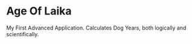 Age Of Laika
============

My First Advanced Application. Calculates Dog Years, both logically and scientifically.
